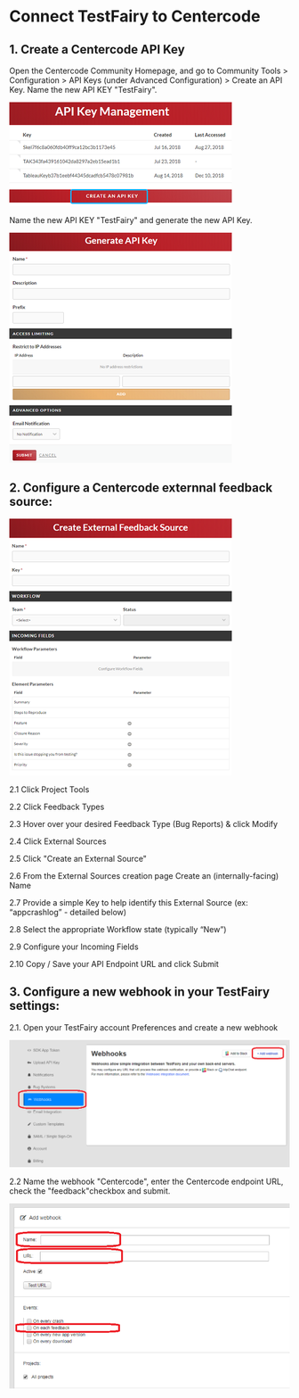 # Connect TestFairy to Centercode

## 1. Create a Centercode API Key

Open the Centercode Community Homepage, and go to Community Tools > Configuration > API Keys (under Advanced Configuration) > Create an API Key. Name the new API KEY "TestFairy".

![Create API KEY](/img/bug-tracking/centercode1.png)

Name the new API KEY "TestFairy" and generate the new API Key.

![Set Generate Key](/img/bug-tracking/centercode2.png)

## 2. Configure a Centercode externnal feedback source:

![Centercode extenrnal feedback source](/img/bug-tracking/centercode3a.png)

2.1 Click Project Tools

2.2 Click Feedback Types

2.3 Hover over your desired Feedback Type (Bug Reports) & click Modify

2.4 Click External Sources

2.5 Click "Create an External Source" 

2.6 From the External Sources creation page Create an (internally-facing) Name

2.7 Provide a simple Key to help identify this External Source  (ex: “appcrashlog” - detailed below)

2.8 Select the appropriate Workflow state (typically “New”)

2.9 Configure your Incoming Fields

2.10 Copy / Save your API Endpoint URL and click Submit


## 3. Configure a new webhook in your TestFairy settings: 

2.1. Open your TestFairy account Preferences and create a new webhook

![Create JIRA API](/img/bug-tracking/webhook1.png)

2.2 Name the webhook "Centercode", enter the Centercode endpoint URL, check the "feedback"checkbox and submit.

![Create JIRA API](/img/bug-tracking/webhook2.png)

